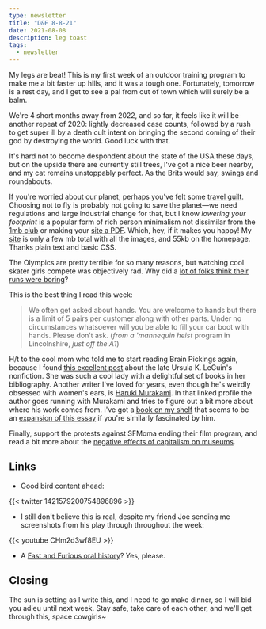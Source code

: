 ```yaml
---
type: newsletter
title: "D&F 8-8-21"
date: 2021-08-08
description: leg toast
tags:
  - newsletter
---
```


My legs are beat! This is my first week of an outdoor training program to make me a bit faster up hills, and it was a tough one. Fortunately, tomorrow is a rest day, and I get to see a pal from out of town which will surely be a balm.

We're 4 short months away from 2022, and so far, it feels like it will be another repeat of 2020: lightly decreased case counts, followed by a rush to get super ill by a death cult intent on bringing the second coming of their god by destroying the world. Good luck with that.

It's hard not to become despondent about the state of the USA these days, but on the upside there are currently still trees, I've got a nice beer nearby, and my cat remains unstoppably perfect. As the Brits would say, swings and roundabouts.

If you're worried about our planet, perhaps you've felt some [travel guilt](https://www.dw.com/en/climate-change-is-ecoguilt-changing-the-way-we-travel/a-57528407). Choosing not to fly is probably not going to save the planet—we need regulations and large industrial change for that, but I know _lowering your footprint_ is a popular form of rich person minimalism not dissimilar from the [1mb club](https://1mb.club/) or making your [site a PDF](https://www.lab6.com/0). Which, hey, if it makes you happy! My [site](https://www.brookshelley.com) is only a few mb total with all the images, and 55kb on the homepage. Thanks plain text and basic CSS.

The Olympics are pretty terrible for so many reasons, but watching cool skater girls compete was objectively rad. Why did a [lot of folks think their runs were boring](https://slate.com/culture/2021/07/olympic-skateboarding-why-they-fall.html)?

This is the best thing I read this week:

> We often get asked about hands. You are welcome to hands but there is a limit of 5 pairs per customer along with other parts. Under no circumstances whatsoever will you be able to fill your car boot with hands. Please don’t ask.
	(_from a 'mannequin heist_ program in Lincolnshire, _just off the A1_)

H/t to the cool mom who told me to start reading Brain Pickings again, because I found [this excellent post](https://www.brainpickings.org/2014/10/21/ursula-le-guin-dogs-cats-dancers-beauty/) about the late Ursula K. LeGuin's nonfiction. She was such a cool lady with a delightful set of books in her bibliography. Another writer I've loved for years, even though he's weirdly obsessed with women's ears, is [Haruki Murakami](https://www.nytimes.com/2011/10/23/magazine/the-fierce-imagination-of-haruki-murakami.html). In that linked profile the author goes running with Murakami and tries to figure out a bit more about where his work comes from. I've got a [book on my shelf](https://bookshop.org/books/who-we-re-reading-when-we-re-reading-murakami/9781593765897) that seems to be an [expansion of this essay](http://jaits.jpn.org/home/kaishi2014/14_005-karashima.pdf) if you're similarly fascinated by him.

Finally, support the protests against SFMoma ending their film program, and read a bit more about the [negative effects of capitalism on museums](https://backbeat.substack.com/p/ruling-class-solidarity-conflict).

## Links

- Good bird content ahead:

{{< twitter 1421579200754896896 >}}

- I still don't believe this is real, despite my friend Joe sending me screenshots from his play through throughout the week:

{{< youtube CHm2d3wf8EU >}}

- A [Fast and Furious oral history](https://ew.com/movies/the-fast-and-the-furious-oral-history/)? Yes, please.

## Closing

The sun is setting as I write this, and I need to go make dinner, so I will bid you adieu until next week. Stay safe, take care of each other, and we'll get through this, space cowgirls~